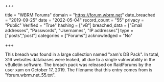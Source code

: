 +++

title = "WBRM Forums"
domain = "https://forum.wbrm.net"
date_breached = "2019-09-25"
date = "2022-05-04"
record_count = "55"
privacy = "Public"
Verified = "True"
hashing = ["vB"]
breached_data = ["Email addresses", "Passwords", "Usernames", "IP addresses"]
type = ["posts","post"]
categories = ["Forums"]
acknowledged = "No"


+++


This breach was found in a large collection named "xam's DB Pack". In total, 316 websites databases were leaked, all due to a single vulnerability in the vBulletin software. The breach pack was released on RaidForums by the user xam on October 17, 2019. The filename that this entry comes from is "forum.wbrm.net_55.txt".

